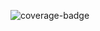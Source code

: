 ![coverage-badge](https://img.shields.io/badge/coverage-92.6%25-brightgreen?cacheSeconds=86400&style=flat)
